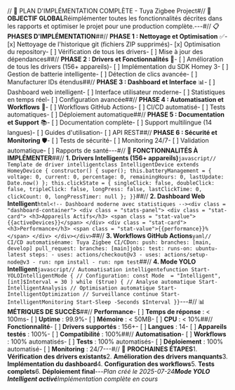 // 🚀 PLAN D'IMPLÉMENTATION COMPLÈTE - Tuya Zigbee Project#// 🎯 **OBJECTIF GLOBAL**Réimplémenter toutes les fonctionnalités décrites dans les rapports et optimiser le projet pour une production complète.---#// 📋 **PHASES D'IMPLÉMENTATION**##// **PHASE 1 : Nettoyage et Optimisation** ✅- [x] Nettoyage de l'historique git (fichiers ZIP supprimés)- [x] Optimisation du repository- [ ] Vérification de tous les drivers- [ ] Mise à jour des dépendances##// **PHASE 2 : Drivers et Fonctionnalités** 🔄- [ ] Amélioration de tous les drivers (156+ appareils)- [ ] Implémentation du SDK Homey 3- [ ] Gestion de batterie intelligente- [ ] Détection de clics avancée- [ ] Manufacturer IDs étendus##// **PHASE 3 : Dashboard et Interface** 📊- [ ] Dashboard web intelligent- [ ] Interface utilisateur moderne- [ ] Statistiques en temps réel- [ ] Configuration avancée##// **PHASE 4 : Automatisation et Workflows** 🤖- [ ] Workflows GitHub Actions- [ ] CI/CD automatisé- [ ] Tests automatiques- [ ] Déploiement automatique##// **PHASE 5 : Documentation et Support** 📚- [ ] Documentation complète- [ ] Support multilingue (14 langues)- [ ] Guides d'utilisation- [ ] API REST##// **PHASE 6 : Sécurité et Monitoring** 🛡️- [ ] Tests de sécurité- [ ] Monitoring 24/7- [ ] Validation automatique- [ ] Rapports de santé---#// 🚀 **FONCTIONNALITÉS À IMPLÉMENTER**##// **1. Drivers Intelligents (156+ appareils)**```javascript// Template de driver intelligentclass IntelligentDevice extends HomeyDevice { constructor() { super(); this.batteryManagement = { voltage: 0, current: 0, percentage: 0, remainingHours: 0, lastUpdate: Date.now() }; this.clickState = { singleClick: false, doubleClick: false, tripleClick: false, longPress: false, lastClickTime: 0, clickCount: 0, longPressTimer: null }; }}```##// **2. Dashboard Web Intelligent**```html<!-- Dashboard moderne avec statistiques --><div class = "dashboard-container"> <div class = "stats-panel"> <div class = "stat-card"> <h3>Appareils Actifs</h3> <span class = "stat-value">{{activeDevices}}</span> </div> <div class = "stat-card"> <h3>Performance</h3> <span class = "stat-value">{{performance}}%</span> </div> </div></div>```##// **3. Workflows GitHub Actions**```yaml// CI/CD automatiséname: Tuya Zigbee CI/CDon: push: branches: [main, develop] pull_request: branches: [main]jobs: test: runs-on: ubuntu-latest steps: - uses: actions/checkout@v3 - uses: actions/setup-node@v3 - run: npm install - run: npm test```##// **4. Mode YOLO Intelligent**```javascript// Automatisation intelligentefunction Start-YOLOIntelligentMode { // Configuration: const Mode  = "Intelligent", [int]$Interval = 30 ) while ($true) { // Analyse automatique Start-IntelligentAnalysis // Optimisation automatique Start-IntelligentOptimization // Surveillance continue Start-IntelligentMonitoring Start-Sleep -Seconds $Interval }}```---#// 📊 **MÉTRIQUES DE SUCCÈS**##// **Performance**- [ ] **Temps de réponse** : < 100ms- [ ] **Uptime** : 99.9%- [ ] **Mémoire** : < 50MB- [ ] **CPU** : < 10%##// **Fonctionnalité**- [ ] **Drivers supportés** : 156+- [ ] **Langues** : 14- [ ] **Appareils testés** : 100%- [ ] **Compatibilité** : 100%##// **Automatisation**- [ ] **Workflows** : 100% automatisés- [ ] **Tests** : 100% automatisés- [ ] **Déploiement** : 100% automatisé- [ ] **Monitoring** : 24/7---#// 🎯 **PROCHAINES ÉTAPES**1. **Vérification des drivers existants**2. **Amélioration des drivers manquants**3. **Implémentation du dashboard**4. **Configuration des workflows**5. **Tests complets**6. **Déploiement final**---*Plan créé le 2025-07-24**Mode YOLO Intelligent activé**Implémentation complète en cours* 